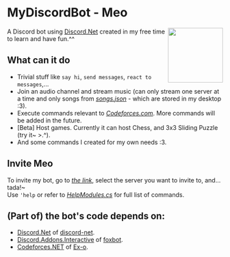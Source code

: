 # MyDiscordBot - Meo
<img align="right" width="128" src="https://github.com/SxweetLollipop/MyFirstDiscordBot/tree/master/2nd/Cat-256.ico?sanitize=true">

A Discord bot using [Discord.Net](https://github.com/RogueException/Discord.Net) created in my free time to learn and have fun.^^

## What can it do

- Trivial stuff like `say hi`, `send messages`, `react to messages`,...
- Join an audio channel and stream music (can only stream one server at a time and only songs from *[songs.json](https://github.com/SxweetLollipop/MyFirstDiscordBot/blob/master/2nd/songs.json)* - which are stored in my desktop :3).
- Execute commands relevant to *[Codeforces.com](Codeforces.com)*. More commands will be added in the future.
- [Beta] Host games. Currently it can host Chess, and 3x3 Sliding Puzzle (try it~ >.^).
- And some commands I created for my own needs :3.

## Invite Meo

To invite my bot, go to *[the link](https://discord.com/api/oauth2/authorize?client_id=675207704293277706&permissions=0&scope=bot)*, select the server you want to invite to, and... tada!~  
Use `'help` or refer to *[HelpModules.cs](https://github.com/SxweetLollipop/MyFirstDiscordBot/blob/master/2nd/Commands/BasicCommands/HelpModules.cs)* for full list of commands.

## (Part of) the bot's code depends on:

- [Discord.Net](https://github.com/RogueException/Discord.Net) of [discord-net](https://github.com/discord-net).
- [Discord.Addons.Interactive](https://github.com/foxbot/Discord.Addons.Interactive) of [foxbot](https://github.com/foxbot).
- [Codeforces.NET](https://github.com/Ex-o/Codeforces.NET) of [Ex-o](https://github.com/Ex-o).